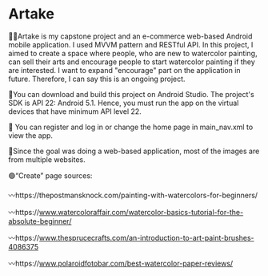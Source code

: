 # Artake

👩‍🎨Artake is my capstone project and an e-commerce web-based Android mobile application. I used MVVM pattern and RESTful API. In this project, I aimed to create a space where people, who are new to watercolor painting, can sell their arts and encourage people to start watercolor painting if they are interested. 
I want to expand "encourage" part on the application in future. Therefore, I can say this is an ongoing project.

🔨You can download and build this project on Android Studio. The project's SDK is API 22: Android 5.1. Hence, you must run the app on the virtual devices that have minimum API level 22.


🔑 You can register and log in or change the home page in main_nav.xml to view the app.


📱Since the goal was doing a web-based application, most of the images are from multiple websites.

🟢“Create” page sources: 

〰️https://thepostmansknock.com/painting-with-watercolors-for-beginners/

〰️https://www.watercoloraffair.com/watercolor-basics-tutorial-for-the-absolute-beginner/

〰️https://www.thesprucecrafts.com/an-introduction-to-art-paint-brushes-4086375

〰️https://www.polaroidfotobar.com/best-watercolor-paper-reviews/
